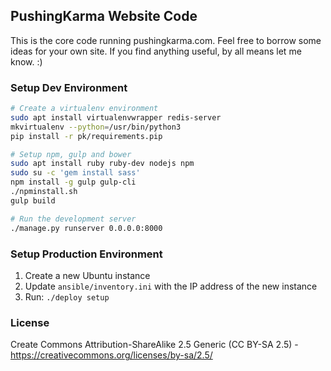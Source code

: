 ## PushingKarma Website Code
This is the core code running pushingkarma.com.  Feel free to borrow
some ideas for your own site.  If you find anything useful, by all
means let me know. :)


### Setup Dev Environment
```bash
# Create a virtualenv environment
sudo apt install virtualenvwrapper redis-server
mkvirtualenv --python=/usr/bin/python3
pip install -r pk/requirements.pip

# Setup npm, gulp and bower
sudo apt install ruby ruby-dev nodejs npm
sudo su -c 'gem install sass'
npm install -g gulp gulp-cli
./npminstall.sh
gulp build

# Run the development server
./manage.py runserver 0.0.0.0:8000
```


### Setup Production Environment
1. Create a new Ubuntu instance
2. Update `ansible/inventory.ini` with the IP address of the new instance
3. Run: `./deploy setup`


### License
Create Commons Attribution-ShareAlike 2.5 Generic (CC BY-SA 2.5) - 
https://creativecommons.org/licenses/by-sa/2.5/
